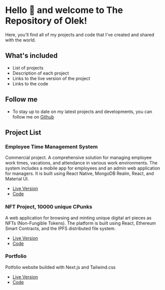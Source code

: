 # Hello 👋 and welcome to The Repository of Olek!

Here, you'll find all of my projects and code that I've created and shared with the world.

## What's included
- List of projects
- Description of each project
- Links to the live version of the project
- Links to the code

## Follow me
- To stay up to date on my latest projects and developments, you can follow me on [Github](https://github.com/pologora)

## Project List

### Employee Time Management System
Commercial project. A comprehensive solution for managing employee work times, vacations, and attendance in various work environments. The system includes a mobile app for employees and an admin web application for managers. It is built using React Native, MongoDB Realm, React, and Material UI.
- [Live Version](https://best-ever-magazyn.netlify.app)
- [Code](https://github.com/pologora/magazyn_time_management)

### NFT Project, 10000 unique CPunks
A web application for browsing and minting unique digital art pieces as NFTs (Non-Fungible Tokens).  The platform is built using React, Ethereum Smart Contracts, and the IPFS distributed file system.
- [Live Version](https://cronos-cpunks.netlify.app)
- [Code](https://github.com/pologora/punks)

### Portfolio
Potfolio website builded with Next.js and Tailwind.css
- [Live Version](https://www.webdevolek.me/)
- [Code](https://github.com/pologora/portfolio)
